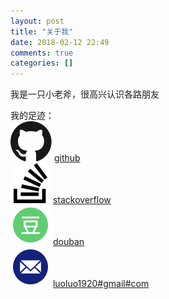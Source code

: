 ```yaml
---
layout: post
title: "关于我"
date: 2018-02-12 22:49
comments: true
categories: []
---
```


我是一只小老斧，很高兴认识各路朋友

我的足迹：    
![](/static/img/icon_github.svg) [github](https://github.com/luoluo)     
![](/static/img/icon_stackoverflow.svg ) [stackoverflow](https://stackoverflow.com/users/1099230/luoluo)    
![](/static/img/icon_douban.svg) [douban](https://www.douban.com/people/luoluo1920/)        
![](/static/img/icon_email.svg) [luoluo1920#gmail#com]()
